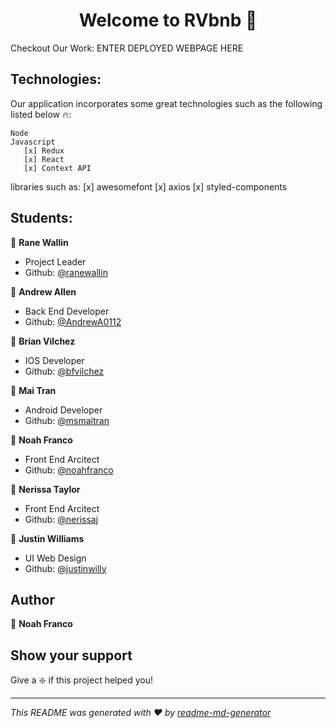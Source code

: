<h1 align="center">Welcome to RVbnb 👋</h1>

Checkout Our Work: ENTER DEPLOYED WEBPAGE HERE

## Technologies:

Our application incorporates some great technologies such as the following listed below 🔥:

    Node
    Javascript
       [x] Redux
       [x] React
       [x] Context API

libraries such as:
[x] awesomefont
[x] axios
[x] styled-components

## Students:

:princess: **Rane Wallin**<br/>
- Project Leader
- Github: [@ranewallin](https://github.com/ranewallin)

:prince: **Andrew Allen** <br/>
- Back End Developer
- Github: [@AndrewA0112](https://github.com/AndrewA0112)

:prince: **Brian Vilchez** <br/>
- IOS Developer
- Github: [@bfvilchez](https://github.com/bfvilchez)

:princess: **Mai Tran** <br/>
- Android Developer
- Github: [@msmaitran](https://github.com/msmaitran)

:prince: **Noah Franco** <br/>
- Front End Arcitect <br/>
- Github: [@noahfranco](https://github.com/noahfranco)

:princess: **Nerissa Taylor** <br/>
- Front End Arcitect <br/>
- Github: [@nerissaj](https://github.com/nerissaj)

:prince: **Justin Williams** <br/>
- UI Web Design <br/>
- Github: [@justinwilly](https://github.com/justinwilly)


## Author

:prince: **Noah Franco**


## Show your support

Give a :sparkle: if this project helped you!

---

_This README was generated with ❤️ by [readme-md-generator](https://github.com/kefranabg/readme-md-generator)_
